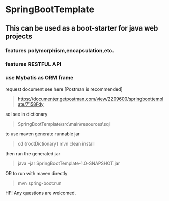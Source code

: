 # SpringBootTemplate

## This can be used as a boot-starter for java web projects

  ### features polymorphism,encapsulation,etc.</br>
  ### features RESTFUL API</br>
  ### use Mybatis as ORM frame</br>

request document see here [Postman is recommended]
>https://documenter.getpostman.com/view/2209600/springboottemplate/7158Fdy

sql see in dictionary
>SpringBootTemplate\src\main\resources\sql

to use maven generate runnable jar
>cd {rootDictionary}
>mvn clean install

then run the generated jar
>java -jar SpringBootTemplate-1.0-SNAPSHOT.jar

OR to run with maven directly
>mvn spring-boot:run

HF!
Any questions are welcomed.
